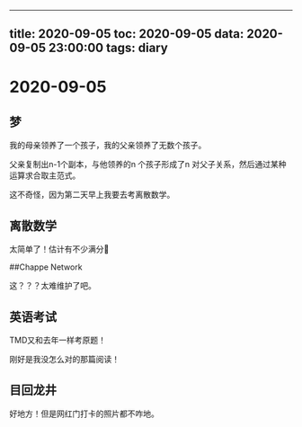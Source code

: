 
---
title: 2020-09-05
toc: 2020-09-05
data: 2020-09-05 23:00:00
tags: diary
---


# 2020-09-05

## 梦

我的母亲领养了一个孩子，我的父亲领养了无数个孩子。

父亲复制出n-1个副本，与他领养的n 个孩子形成了n 对父子关系，然后通过某种运算求合取主范式。

这不奇怪，因为第二天早上我要去考离散数学。

## 离散数学

太简单了！估计有不少满分💯



##Chappe Network

这？？？太难维护了吧。

## 英语考试

TMD又和去年一样考原题！

刚好是我没怎么对的那篇阅读！



## 目回龙井

好地方！但是网红门打卡的照片都不咋地。
